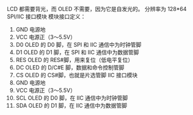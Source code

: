 LCD 都需要背光，而 OLED 不需要，因为它是自发光的。
分辨率为 128*64
 SPI/IIC 接口模块
模块接口定义：
1. GND 电源地
2. VCC 电源正（3～5.5V）
3. D0 OLED 的 D0 脚，在 SPI 和 IIC 通信中为时钟管脚
4. D1 OLED 的 D1 脚，在 SPI 和 IIC 通信中为数据管脚
5. RES OLED 的 RES#脚，用来复位（低电平复位）
6. DC OLED 的 D/C#E 脚，数据和命令控制管脚
7. CS OLED 的 CS#脚，也就是片选管脚
IIC 接口模块
1. GND 电源地
2. VCC 电源正（3～5.5V）
3. SCL OLED 的 D0 脚，在 IIC 通信中为时钟管脚
4. SDA OLED 的 D1 脚，在 IIC 通信中为数据管脚
